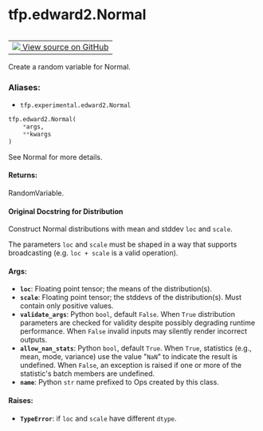 <div itemscope itemtype="http://developers.google.com/ReferenceObject">
<meta itemprop="name" content="tfp.edward2.Normal" />
<meta itemprop="path" content="Stable" />
</div>

# tfp.edward2.Normal


<table class="tfo-notebook-buttons tfo-api" align="left">

<td>
  <a target="_blank" href="https://github.com/tensorflow/probability/blob/master/tensorflow_probability/python/experimental/edward2/interceptor.py">
    <img src="https://www.tensorflow.org/images/GitHub-Mark-32px.png" />
    View source on GitHub
  </a>
</td></table>



Create a random variable for Normal.

### Aliases:

* `tfp.experimental.edward2.Normal`


``` python
tfp.edward2.Normal(
    *args,
    **kwargs
)
```



<!-- Placeholder for "Used in" -->

See Normal for more details.

#### Returns:

RandomVariable.


#### Original Docstring for Distribution

Construct Normal distributions with mean and stddev `loc` and `scale`.

The parameters `loc` and `scale` must be shaped in a way that supports
broadcasting (e.g. `loc + scale` is a valid operation).

#### Args:


* <b>`loc`</b>: Floating point tensor; the means of the distribution(s).
* <b>`scale`</b>: Floating point tensor; the stddevs of the distribution(s).
  Must contain only positive values.
* <b>`validate_args`</b>: Python `bool`, default `False`. When `True` distribution
  parameters are checked for validity despite possibly degrading runtime
  performance. When `False` invalid inputs may silently render incorrect
  outputs.
* <b>`allow_nan_stats`</b>: Python `bool`, default `True`. When `True`,
  statistics (e.g., mean, mode, variance) use the value "`NaN`" to
  indicate the result is undefined. When `False`, an exception is raised
  if one or more of the statistic's batch members are undefined.
* <b>`name`</b>: Python `str` name prefixed to Ops created by this class.


#### Raises:


* <b>`TypeError`</b>: if `loc` and `scale` have different `dtype`.